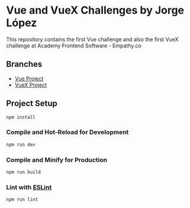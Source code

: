 # Vue and VueX Challenges by Jorge López

This repository contains the first Vue challenge and also the first
VueX challenge at Academy Frontend Software - Empathy.co

## Branches

- [Vue Project](https://github.com/jorge16lp/Vue_challenge)
- [VueX Project](https://github.com/jorge16lp/Vue_challenge/tree/VueX_challenge)

## Project Setup

```sh
npm install
```

### Compile and Hot-Reload for Development

```sh
npm run dev
```

### Compile and Minify for Production

```sh
npm run build
```

### Lint with [ESLint](https://eslint.org/)

```sh
npm run lint
```
